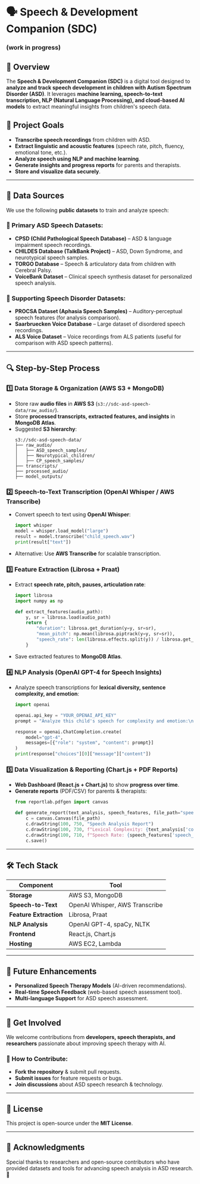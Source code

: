 # 🗣️ Speech & Development Companion (SDC)
### (work in progress)
## 📌 Overview
The **Speech & Development Companion (SDC)** is a digital tool designed to **analyze and track speech development in children with Autism Spectrum Disorder (ASD)**. It leverages **machine learning, speech-to-text transcription, NLP (Natural Language Processing), and cloud-based AI models** to extract meaningful insights from children's speech data.

## 🚀 Project Goals
- **Transcribe speech recordings** from children with ASD.
- **Extract linguistic and acoustic features** (speech rate, pitch, fluency, emotional tone, etc.).
- **Analyze speech using NLP and machine learning**.
- **Generate insights and progress reports** for parents and therapists.
- **Store and visualize data securely**.

---

## 📂 Data Sources
We use the following **public datasets** to train and analyze speech:

### 🔹 Primary ASD Speech Datasets:
- **CPSD (Child Pathological Speech Database)** – ASD & language impairment speech recordings.
- **CHILDES Database (TalkBank Project)** – ASD, Down Syndrome, and neurotypical speech samples.
- **TORGO Database** – Speech & articulatory data from children with Cerebral Palsy.
- **VoiceBank Dataset** – Clinical speech synthesis dataset for personalized speech analysis.

### 🔹 Supporting Speech Disorder Datasets:
- **PROCSA Dataset (Aphasia Speech Samples)** – Auditory-perceptual speech features (for analysis comparison).
- **Saarbruecken Voice Database** – Large dataset of disordered speech recordings.
- **ALS Voice Dataset** – Voice recordings from ALS patients (useful for comparison with ASD speech patterns).

---

## 🔍 Step-by-Step Process

### **1️⃣ Data Storage & Organization (AWS S3 + MongoDB)**
- Store raw **audio files** in **AWS S3** (`s3://sdc-asd-speech-data/raw_audio/`).
- Store **processed transcripts, extracted features, and insights** in **MongoDB Atlas**.
- Suggested **S3 hierarchy**:
  ```
  s3://sdc-asd-speech-data/
  ├── raw_audio/
  │   ├── ASD_speech_samples/
  │   ├── Neurotypical_children/
  │   ├── CP_speech_samples/
  ├── transcripts/
  ├── processed_audio/
  ├── model_outputs/
  ```

### **2️⃣ Speech-to-Text Transcription (OpenAI Whisper / AWS Transcribe)**
- Convert speech to text using **OpenAI Whisper**:
  ```python
  import whisper
  model = whisper.load_model("large")
  result = model.transcribe("child_speech.wav")
  print(result["text"])
  ```
- Alternative: Use **AWS Transcribe** for scalable transcription.

### **3️⃣ Feature Extraction (Librosa + Praat)**
- Extract **speech rate, pitch, pauses, articulation rate**:
  ```python
  import librosa
  import numpy as np

  def extract_features(audio_path):
      y, sr = librosa.load(audio_path)
      return {
          "duration": librosa.get_duration(y=y, sr=sr),
          "mean_pitch": np.mean(librosa.piptrack(y=y, sr=sr)),
          "speech_rate": len(librosa.effects.split(y)) / librosa.get_duration(y=y, sr=sr)
      }
  ```
- Save extracted features to **MongoDB Atlas**.

### **4️⃣ NLP Analysis (OpenAI GPT-4 for Speech Insights)**
- Analyze speech transcriptions for **lexical diversity, sentence complexity, and emotion**:
  ```python
  import openai

  openai.api_key = "YOUR_OPENAI_API_KEY"
  prompt = "Analyze this child's speech for complexity and emotion:\n\n" + result["text"]

  response = openai.ChatCompletion.create(
      model="gpt-4",
      messages=[{"role": "system", "content": prompt}]
  )
  print(response["choices"][0]["message"]["content"])
  ```

### **5️⃣ Data Visualization & Reporting (Chart.js + PDF Reports)**
- **Web Dashboard (React.js + Chart.js)** to show **progress over time**.
- **Generate reports** (PDF/CSV) for parents & therapists:
  ```python
  from reportlab.pdfgen import canvas

  def generate_report(text_analysis, speech_features, file_path="speech_report.pdf"):
      c = canvas.Canvas(file_path)
      c.drawString(100, 750, "Speech Analysis Report")
      c.drawString(100, 730, f"Lexical Complexity: {text_analysis['complexity']}")
      c.drawString(100, 710, f"Speech Rate: {speech_features['speech_rate']}")
      c.save()
  ```

---

## 🛠️ Tech Stack
| **Component**          | **Tool**            |
|----------------------|------------------|
| **Storage**          | AWS S3, MongoDB  |
| **Speech-to-Text**   | OpenAI Whisper, AWS Transcribe  |
| **Feature Extraction** | Librosa, Praat  |
| **NLP Analysis**     | OpenAI GPT-4, spaCy, NLTK  |
| **Frontend**         | React.js, Chart.js  |
| **Hosting**          | AWS EC2, Lambda  |

---

## 🚀 Future Enhancements
- **Personalized Speech Therapy Models** (AI-driven recommendations).
- **Real-time Speech Feedback** (web-based speech assessment tool).
- **Multi-language Support** for ASD speech assessment.

---

## 🤝 Get Involved
We welcome contributions from **developers, speech therapists, and researchers** passionate about improving speech therapy with AI.

### 🔹 How to Contribute:
- **Fork the repository** & submit pull requests.
- **Submit issues** for feature requests or bugs.
- **Join discussions** about ASD speech research & technology.

---

## 📜 License
This project is open-source under the **MIT License**.

---

## 📌 Acknowledgments
Special thanks to researchers and open-source contributors who have provided datasets and tools for advancing speech analysis in ASD research. 🙌
